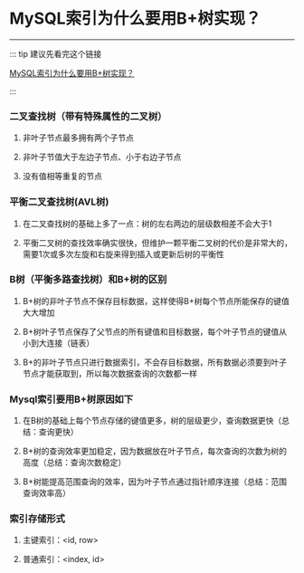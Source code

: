 # MySQL索引为什么要用B+树实现？
---

::: tip 建议先看完这个链接

[MySQL索引为什么要用B+树实现？](https://juejin.cn/post/6844903692802457607)

:::

### 二叉查找树（带有特殊属性的二叉树）
  1. 非叶子节点最多拥有两个子节点

  2. 非叶子节值大于左边子节点、小于右边子节点

  3. 没有值相等重复的节点

### 平衡二叉查找树(AVL树)
  1. 在二叉查找树的基础上多了一点：树的左右两边的层级数相差不会大于1

  2. 平衡二叉树的查找效率确实很快，但维护一颗平衡二叉树的代价是非常大的，
     需要1次或多次左旋和右旋来得到插入或更新后树的平衡性

### B树（平衡多路查找树）和B+树的区别
  1. B+树的非叶子节点不保存目标数据，这样使得B+树每个节点所能保存的键值大大增加
    
  2. B+树叶子节点保存了父节点的所有键值和目标数据，每个叶子节点的键值从小到大连接（链表）
    
  3. B+的非叶子节点只进行数据索引，不会存目标数据，所有数据必须要到叶子节点才能获取到，所以每次数据查询的次数都一样

### Mysql索引要用B+树原因如下
  1. 在B树的基础上每个节点存储的键值更多，树的层级更少，查询数据更快（总结：查询更快）
  
  2. B+树的查询效率更加稳定，因为数据放在叶子节点，每次查询的次数为树的高度（总结：查询次数稳定）
  
  3. B+树能提高范围查询的效率，因为叶子节点通过指针顺序连接（总结：范围查询效率高）
  
### 索引存储形式
  1. 主键索引：<id, row>
  
  2. 普通索引：<index, id>
